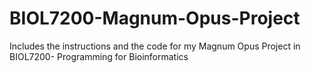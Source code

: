 # BIOL7200-Magnum-Opus-Project
Includes the instructions and the code for my Magnum Opus Project in BIOL7200- Programming for Bioinformatics
